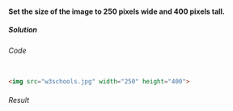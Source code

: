#### Set the size of the image to 250 pixels wide and 400 pixels tall.

<h5>Solution</h5>

###### Code

```HTML

<img src="w3schools.jpg" width="250" height="400">

```

###### Result

